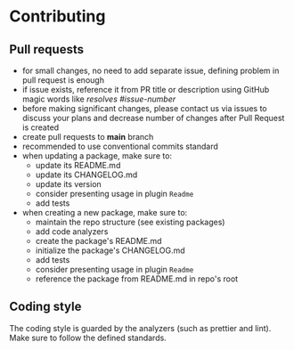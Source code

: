 # Contributing

## Pull requests

- for small changes, no need to add separate issue, defining problem in pull request is enough
- if issue exists, reference it from PR title or description using GitHub magic words like _resolves #issue-number_
- before making significant changes, please contact us via issues to discuss your plans and decrease number of changes after Pull Request is created
- create pull requests to **main** branch
- recommended to use conventional commits standard
- when updating a package, make sure to:
  - update its README.md
  - update its CHANGELOG.md
  - update its version
  - consider presenting usage in plugin `Readme`
  - add tests
- when creating a new package, make sure to:
  - maintain the repo structure (see existing packages)
  - add code analyzers
  - create the package's README.md
  - initialize the package's CHANGELOG.md
  - add tests
  - consider presenting usage in plugin `Readme`
  - reference the package from README.md in repo's root

## Coding style

The coding style is guarded by the analyzers (such as prettier and lint).
Make sure to follow the defined standards.
